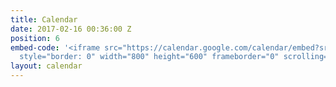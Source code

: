 ```yaml
---
title: Calendar
date: 2017-02-16 00:36:00 Z
position: 6
embed-code: '<iframe src="https://calendar.google.com/calendar/embed?src=g941ec5l4foe6cf892n5876cj8%40group.calendar.google.com&ctz=America/Los_Angeles"
  style="border: 0" width="800" height="600" frameborder="0" scrolling="no"></iframe>'
layout: calendar
---
```


